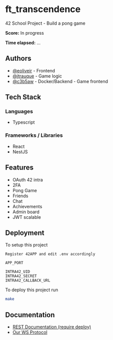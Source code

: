 
# ft_transcendence

42 School Project - Build a pong game

**Score:** In progress

**Time elapsed:** ...

## Authors

- [@eoliveir](https://github.com/Razgouls) - Frontend
- [@jtrauque](https://github.com/jtrauque) - Game logic
- [@c3b5aw](https://www.github.com/c3b5aw) - Docker/Backend - Game frontend

## Tech Stack

### Languages

- Typescript

### Frameworks / Libraries

- React
- NestJS

## Features

- OAuth 42 intra
- 2FA
- Pong Game
- Friends
- Chat
- Achievements
- Admin board
- JWT scalable

## Deployment

To setup this project

```
Register 42APP and edit .env accordingly

APP_PORT

INTRA42_UID
INTRA42_SECRET
INTRA42_CALLBACK_URL
```

To deploy this project run

```bash
make
```

## Documentation

- [REST Documentation (require deploy)](http://localhost/api/docs)
- [Our WS Protocol](https://github.com/c3b5aw/ft_transcendence/blob/main/docs/ws_protocol.md)
